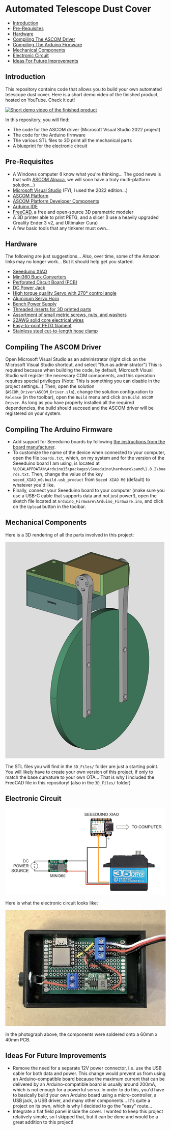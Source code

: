 # Automated Telescope Dust Cover

- [Introduction](#introduction)
- [Pre-Requisites](#pre-requisites)
- [Hardware](#hardware)
- [Compiling The ASCOM Driver](#compiling-the-ascom-driver)
- [Compiling The Arduino Firmware](#compiling-the-arduino-firmware)
- [Mechanical Components](#mechanical-components)
- [Electronic Circuit](#electronic-circuit)
- [Ideas For Future Improvements](#ideas-for-future-improvements)

## Introduction

This repository contains code that allows you to build your own automated telescope dust cover. Here is a short demo video of the finished product, hosted on YouTube. Check it out!

[![Short demo video of the finished product](https://img.youtube.com/vi/h6WpVCcGNUw/hqdefault.jpg)](https://www.youtube.com/watch?v=h6WpVCcGNUw)

In this repository, you will find:

* The code for the ASCOM driver (Microsoft Visual Studio 2022 project)
* The code for the Arduino firmware
* The various STL files to 3D print all the mechanical parts
* A blueprint for the electronic circuit

## Pre-Requisites

* A Windows computer (I know what you're thinking... The good news is that with [ASCOM Alpaca](https://www.ascom-standards.org/Developer/Alpaca.htm), we will soon have a truly multi-platform solution...)
* [Microsoft Visual Studio](https://visualstudio.microsoft.com/) (FYI, I used the 2022 edition...)
* [ASCOM Platform](https://ascom-standards.org/)
* [ASCOM Platform Developer Components](https://ascom-standards.org/COMDeveloper/Index.htm)
* [Arduino IDE](https://www.arduino.cc/en/software)
* [FreeCAD](https://www.freecadweb.org/), a free and open-source 3D parametric modeler
* A 3D printer able to print PETG, and a slicer (I use a heavily upgraded Creality Ender 3 v2, and Ultimaker Cura)
* A few basic tools that any tinkerer must own...

## Hardware

The following are just suggestions... Also, over time, some of the Amazon links may no longer work... But it should help get you started.

* [Seeeduino XIAO](https://www.amazon.com/dp/B08CN5YSQF)
* [Mini360 Buck Converters](https://www.amazon.com/dp/B07T7L51ZW)
* [Perforated Circuit Board (PCB)](https://www.amazon.com/dp/B07NM68FXK)
* [DC Power Jack](https://www.amazon.com/dp/B01N8VV78D)
* [High torque quality Servo with 270° control angle](https://www.amazon.com/dp/B07S9XZYN2)
* [Aluminum Servo Horn](https://www.amazon.com/dp/B07D56FVK5)
* [Bench Power Supply](https://www.amazon.com/dp/B07GCJ5QHF)
* [Threaded inserts for 3D printed parts](https://www.amazon.com/dp/B07VFZWWXY)
* [Assortment of small metric screws, nuts, and washers](https://www.amazon.com/dp/B08JCKH31Q)
* [22AWG solid core electrical wires](https://www.amazon.com/dp/B088KQFHV7)
* [Easy-to-print PETG filament](https://www.amazon.com/dp/B07PGYHYV8)
* [Stainless steel cut-to-length hose clamp](https://www.amazon.com/dp/product/B08Y6LSL3R)

## Compiling The ASCOM Driver

Open Microsoft Visual Studio as an administrator (right click on the Microsoft Visual Studio shortcut, and select "Run as administrator") This is required because when building the code, by default, Microsoft Visual Studio will register the necessary COM components, and this operation requires special privileges (Note: This is something you can disable in the project settings...) Then, open the solution (`ASCOM_Driver\ASCOM_Driver.sln`), change the solution configuration to `Release` (in the toolbar), open the `Build` menu and click on `Build ASCOM Driver`. As long as you have properly installed all the required dependencies, the build should succeed and the ASCOM driver will be registered on your system.

## Compiling The Arduino Firmware

* Add support for Seeeduino boards by following [the instructions from the board manufacturer](https://wiki.seeedstudio.com/Seeeduino-XIAO/).
* To customize the name of the device when connected to your computer, open the file `boards.txt`, which, on my system and for the version of the Seeeduino board I am using, is located at `%LOCALAPPDATA%\Arduino15\packages\Seeeduino\hardware\samd\1.8.2\boards.txt`. Then, change the value of the key `seeed_XIAO_m0.build.usb_product` from `Seeed XIAO M0` (default) to whatever you'd like.
* Finally, connect your Seeeduino board to your computer (make sure you use a USB-C cable that supports data and not just power!), open the sketch file located at `Arduino_Firmware\Arduino_Firmware.ino`, and click on the `Upload` button in the toolbar.

## Mechanical Components

Here is a 3D rendering of all the parts involved in this project:

![3D Rendering](images/3D_Rendering.png)

The STL files you will find in the `3D_Files/` folder are just a starting point. You will likely have to create your own version of this project, if only to match the base curvature to your own OTA... That is why I included the FreeCAD file in this repository! (also in the `3D_Files/` folder)

## Electronic Circuit

![Electronics Blueprint](images/Electronics_Blueprint.png)

Here is what the electronic circuit looks like:

![Electronic Circuit](images/Electronic_Circuit.png)

In the photograph above, the components were soldered onto a 60mm x 40mm PCB.

## Ideas For Future Improvements

* Remove the need for a separate 12V power connector, i.e. use the USB cable for both data and power. This change would prevent us from using an Arduino-compatible board because the maximum current that can be delivered by an Arduino-compatible board is usually around 200mA, which is not enough for a powerful servo. In order to do this, you'd have to basically build your own Arduino board using a micro-controller, a USB jack, a USB driver, and many other components... It's quite a project on its own, which is why I decided to go the "easy" route...
* Integrate a flat field panel inside the cover. I wanted to keep this project relatively simple, so I skipped that, but it can be done and would be a great addition to this project!
